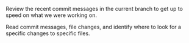 Review the recent commit messages in the current branch to get up to speed on what we were working on.

Read commit messages, file changes, and identify where to look for a specific changes to specific files.
